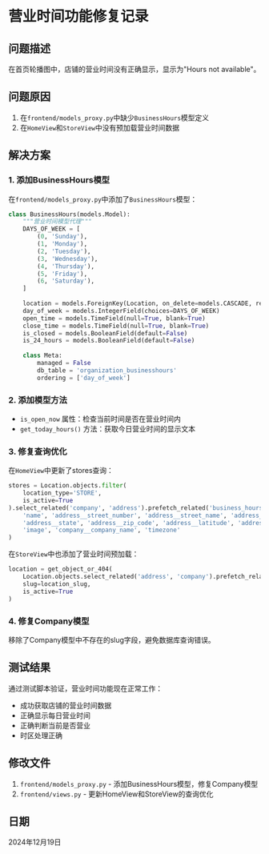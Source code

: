 # 营业时间功能修复记录

## 问题描述
在首页轮播图中，店铺的营业时间没有正确显示，显示为"Hours not available"。

## 问题原因
1. 在`frontend/models_proxy.py`中缺少`BusinessHours`模型定义
2. 在`HomeView`和`StoreView`中没有预加载营业时间数据

## 解决方案

### 1. 添加BusinessHours模型
在`frontend/models_proxy.py`中添加了`BusinessHours`模型：

```python
class BusinessHours(models.Model):
    """营业时间模型代理"""
    DAYS_OF_WEEK = [
        (0, 'Sunday'),
        (1, 'Monday'),
        (2, 'Tuesday'),
        (3, 'Wednesday'),
        (4, 'Thursday'),
        (5, 'Friday'),
        (6, 'Saturday'),
    ]
    
    location = models.ForeignKey(Location, on_delete=models.CASCADE, related_name='business_hours')
    day_of_week = models.IntegerField(choices=DAYS_OF_WEEK)
    open_time = models.TimeField(null=True, blank=True)
    close_time = models.TimeField(null=True, blank=True)
    is_closed = models.BooleanField(default=False)
    is_24_hours = models.BooleanField(default=False)
    
    class Meta:
        managed = False
        db_table = 'organization_businesshours'
        ordering = ['day_of_week']
```

### 2. 添加模型方法
- `is_open_now` 属性：检查当前时间是否在营业时间内
- `get_today_hours()` 方法：获取今日营业时间的显示文本

### 3. 修复查询优化
在`HomeView`中更新了stores查询：
```python
stores = Location.objects.filter(
    location_type='STORE',
    is_active=True
).select_related('company', 'address').prefetch_related('business_hours').only(
    'name', 'address__street_number', 'address__street_name', 'address__city', 
    'address__state', 'address__zip_code', 'address__latitude', 'address__longitude',
    'image', 'company__company_name', 'timezone'
)
```

在`StoreView`中也添加了营业时间预加载：
```python
location = get_object_or_404(
    Location.objects.select_related('address', 'company').prefetch_related('business_hours'),
    slug=location_slug, 
    is_active=True
)
```

### 4. 修复Company模型
移除了Company模型中不存在的slug字段，避免数据库查询错误。

## 测试结果
通过测试脚本验证，营业时间功能现在正常工作：
- 成功获取店铺的营业时间数据
- 正确显示每日营业时间
- 正确判断当前是否营业
- 时区处理正确

## 修改文件
1. `frontend/models_proxy.py` - 添加BusinessHours模型，修复Company模型
2. `frontend/views.py` - 更新HomeView和StoreView的查询优化

## 日期
2024年12月19日
